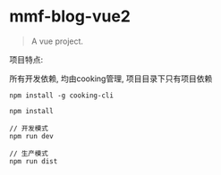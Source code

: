 # mmf-blog-vue2
> A vue project.

项目特点:

所有开发依赖, 均由cooking管理, 项目目录下只有项目依赖

```
npm install -g cooking-cli

npm install

// 开发模式
npm run dev

// 生产模式
npm run dist
```
